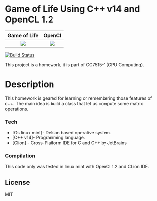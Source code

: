 # Game of Life Using C++ v14 and OpenCL 1.2


Game of Life | OpenCl
:-------------------------:|:-------------------------:
![](https://appsbykids.org/assets/02-game-of-life/life.png) | ![](https://upload.wikimedia.org/wikipedia/en/1/1c/OpenCL_Logo.svg)

[![Build Status](https://travis-ci.org/joemccann/dillinger.svg?branch=master)](https://travis-ci.org/joemccann/dillinger)

This project is a homework, it is part of CC7515-1 (GPU Computing).
# Description

This homework is geared for  learning  or remembering those features of c++. The main idea is build a class that let us compute some matrix operations.

### Tech

* [Os linux mint]- Debian based operative system.
* [C++ v14]- Programming language.
* [Clion] - Cross-Platform IDE for C and C++ by JetBrains

### Compilation

This code only was tested in linux mint with OpenCl 1.2 and CLion IDE.


License
----

MIT


